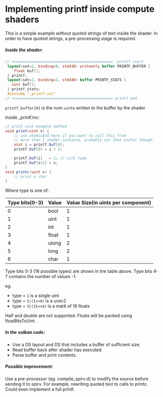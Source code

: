 # Implementing printf inside compute shaders

This is a simple example without quoted strings of text inside the shader.
In order to have quoted strings, a pre-processing stage is required.

##### Inside the shader:
```glsl
// ==============================================  printf start
 layout(set=1, binding=0, std430) writeonly buffer PRINTF_BUFFER {
	float buf[];
 } printf;
 layout(set=1, binding=1, std430) buffer PRINTF_STATS {
   uint buf[];
 } printf_stats;
 #include "_printf.inc"
// ============================================== printf end
```
`printf_buffer[0]` is the num `uint`s written to the buffer by the shader.

Inside _printf.inc:
```glsl
// print uint example method
void print(uint v) {
    // use atomicAdd here if you want to call this from
    // more than 1 shader instance. probably not that useful though.
    uint i = printf.buf[0];
    printf.buf[0] = i + 2;

    printf.buf[i]   = 1; // uint type
    printf.buf[i+1] = v;
}
void printc(uint v) {
    // print a char
}
```
Where type is one of:

| Type bits(0-3) | Value  | Value Size(in uints per component) |
|------|--------|---|
| 0    | bool   | 1 |
| 1    | uint   | 1 |
| 2    | int    | 1 |
| 3    | float  | 1 |
| 4    | ulong  | 2 |
| 5    | long   | 2 |
| 6    | char   | 1 |

Type bits 0-3 (16 possible types) are shown in the table above.
Type bits 4-7 contains the number of values -1.

eg.
- type = `1` is a single uint
- type = `1|(1<<4)` is a uvec2
- type = `3|(15<<4)` is a mat4 of 16 floats

Half and double are not supported.
Floats will be packed using floatBitsToUint.

##### In the vulkan code:
- Use a DS layout and DS that includes a buffer of sufficient size.
- Read buffer back after shader has executed.
- Parse buffer and print contents.

##### Possible improvement:
Use a pre-processor (eg. compile_spirv.d) to modify the source before
sending it to spirv. For example, rewriting quoted text to calls to
printc. Could even implement a full printf.
